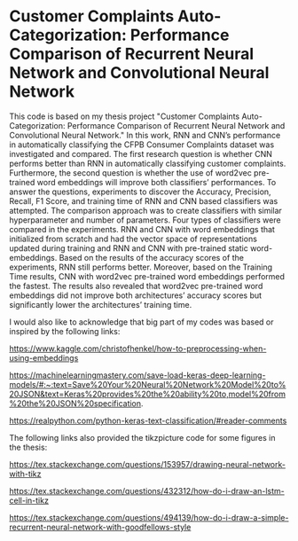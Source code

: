 # Customer Complaints Auto-Categorization: Performance Comparison of Recurrent Neural Network and Convolutional Neural Network

This code is based on my thesis project "Customer Complaints Auto-Categorization: Performance Comparison of Recurrent Neural Network and Convolutional Neural Network." In this work, RNN and CNN’s performance in automatically classifying the CFPB Consumer Complaints dataset was investigated and compared. The first research question is whether CNN performs better than RNN in automatically classifying customer complaints. Furthermore, the second question is whether the use of word2vec pre-trained word embeddings will improve both classifiers’ performances.
To answer the questions, experiments to discover the Accuracy, Precision, Recall, F1 Score, and training time of RNN and CNN based classifiers was attempted. The comparison approach was to create classifiers with similar hyperparameter and number of parameters. Four types of classifiers were compared in the experiments. RNN and CNN with word embeddings that initialized from scratch and had the vector space of representations updated during training and RNN and CNN with pre-trained static word-embeddings.
Based on the results of the accuracy scores of the experiments, RNN still performs better. Moreover, based on the Training Time results, CNN with word2vec pre-trained word embeddings performed the fastest. The results also revealed that word2vec pre-trained word embeddings did not improve both architectures’ accuracy scores but significantly lower the architectures’ training time.

I would also like to acknowledge that big part of my codes was based or inspired by the following links:

https://www.kaggle.com/christofhenkel/how-to-preprocessing-when-using-embeddings 

https://machinelearningmastery.com/save-load-keras-deep-learning-models/#:~:text=Save%20Your%20Neural%20Network%20Model%20to%20JSON&text=Keras%20provides%20the%20ability%20to,model%20from%20the%20JSON%20specification.

https://realpython.com/python-keras-text-classification/#reader-comments


The following links also provided the tikzpicture code for some figures in the thesis:

https://tex.stackexchange.com/questions/153957/drawing-neural-network-with-tikz

https://tex.stackexchange.com/questions/432312/how-do-i-draw-an-lstm-cell-in-tikz

https://tex.stackexchange.com/questions/494139/how-do-i-draw-a-simple-recurrent-neural-network-with-goodfellows-style
